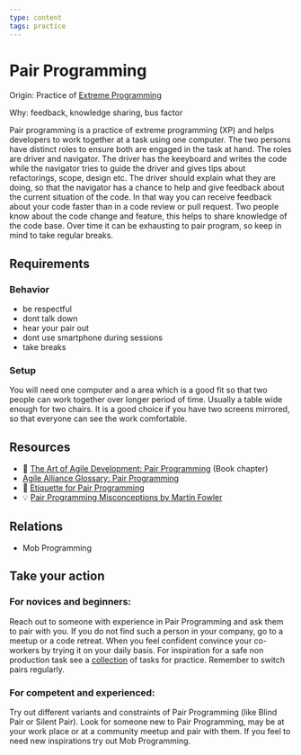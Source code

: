 ```yaml
---
type: content
tags: practice
---
```

# Pair Programming


Origin: Practice of [Extreme Programming](http://www.extremeprogramming.org) 

Why: feedback, knowledge sharing, bus factor 

Pair programming is a practice of extreme programming (XP) and helps developers to work together at a task using one computer.
The two persons have distinct roles to ensure both are engaged in the task at hand.
The roles are driver and navigator. The driver has the keeyboard and writes the code while the navigator tries to guide the driver and gives tips about refactorings, scope, design etc.
The driver should explain what they are doing, so that the navigator has a chance to help and give feedback about the current situation of the code.
In that way you can receive feedback about your code faster than in a code review or pull request.
Two people know about the code change and feature, this helps to share knowledge of the code base.
Over time it can be exhausting to pair program, so keep in mind to take regular breaks.

## Requirements

### Behavior
* be respectful
* dont talk down
* hear your pair out
* dont use smartphone during sessions
* take breaks

### Setup

You will need one computer and a area which is a good fit so that two people can work together over longer period of time.
Usually a table wide enough for two chairs.
It is a good choice if you have two screens mirrored, so that everyone can see the work comfortable.

## Resources

* :book: [The Art of Agile Development: Pair Programming](https://www.jamesshore.com/Agile-Book/pair_programming.html) (Book chapter)
* [Agile Alliance Glossary: Pair Programming](https://www.agilealliance.org/glossary/pairing)
* :gem: [Etiquette for Pair Programming](https://dzone.com/articles/etiquette-for-pair-programming)
* :bulb: [Pair Programming Misconceptions by Martin Fowler](https://martinfowler.com/bliki/PairProgrammingMisconceptions.html)

## Relations

* Mob Programming

## Take your action

### For novices and beginners:

Reach out to someone with experience in Pair Programming and ask them to pair with you.
If you do not find such a person in your company, go to a meetup or a code retreat.
When you feel confident convince your co-workers by trying it on your daily basis.
For inspiration for a safe non production task see a [collection](http://kata-log.rocks/pair-programming.html) of tasks for practice.
Remember to switch pairs regularly.

### For competent and experienced:

Try out different variants and constraints of Pair Programming (like Blind Pair or Silent Pair).
Look for someone new to Pair Programming, may be at your work place or at a community meetup and pair with them.
If you feel to need new inspirations try out Mob Programming.

